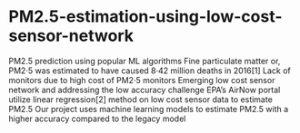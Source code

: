 # PM2.5-estimation-using-low-cost-sensor-network
PM2.5 prediction using popular ML algorithms
Fine particulate matter or, PM2·5 was estimated to have caused 8·42 million deaths in 2016[1]
Lack of monitors due to high cost of PM2·5 monitors
Emerging low cost sensor network and addressing the low accuracy challenge
EPA’s AirNow portal utilize linear regression[2] method on low cost sensor data to estimate PM2.5 
Our project uses machine learning models to estimate PM2.5 with a higher accuracy compared to the legacy model 
